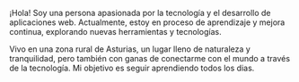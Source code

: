 ¡Hola! Soy una persona apasionada por la tecnología y el desarrollo de aplicaciones web. Actualmente, estoy en proceso de aprendizaje y mejora continua, explorando nuevas herramientas y tecnologías.

Vivo en una zona rural de Asturias, un lugar lleno de naturaleza y tranquilidad, pero también con ganas de conectarme con el mundo a través de la tecnología. Mi objetivo es seguir aprendiendo todos los dias.
